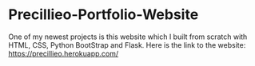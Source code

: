 # Precillieo-Portfolio-Website
One of my newest projects is this website which I built from scratch with HTML, CSS, Python BootStrap and Flask.
Here is the link to the website: https://precillieo.herokuapp.com/

